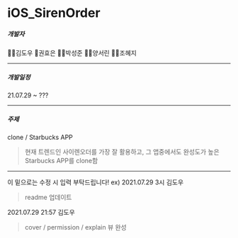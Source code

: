 # iOS_SirenOrder

##### 개발자

🙋‍♂️김도우 🙋권효은 🙋‍♂️박성준 🙋‍♀️양서린 🙋‍♀️조혜지 

------------------------------------------

##### 개발일정

21.07.29 ~ ??? 

------------------------------------------

##### 주제

clone / Starbucks APP

> 현재 트렌드인 사이렌오더를 가장 잘 활용하고, 그 앱중에서도 완성도가 높은 Starbucks APP를 clone함



--------------------------------------------
이 밑으로는 수정 시  입력 부탁드립니다!
ex) 2021.07.29 3시 김도우 
> readme 업데이트

2021.07.29 21:57 김도우
> cover / permission / explain 뷰 완성
